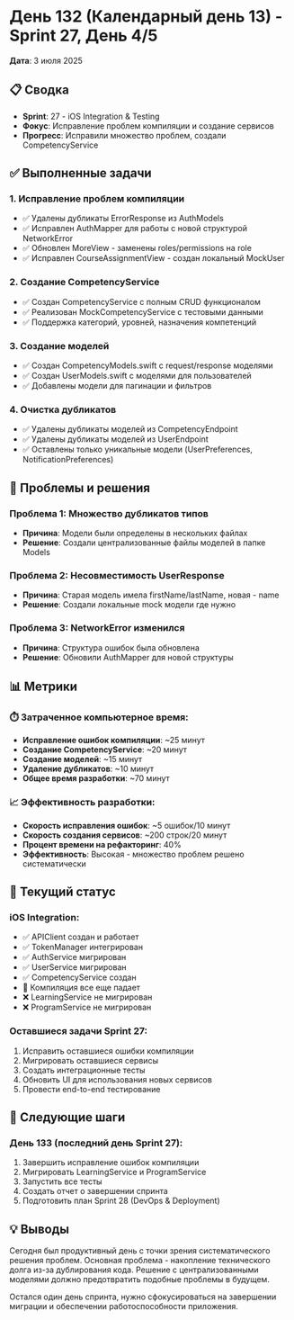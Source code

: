 # День 132 (Календарный день 13) - Sprint 27, День 4/5
**Дата**: 3 июля 2025

## 📋 Сводка
- **Sprint**: 27 - iOS Integration & Testing
- **Фокус**: Исправление проблем компиляции и создание сервисов
- **Прогресс**: Исправили множество проблем, создали CompetencyService

## ✅ Выполненные задачи

### 1. Исправление проблем компиляции
- ✅ Удалены дубликаты ErrorResponse из AuthModels
- ✅ Исправлен AuthMapper для работы с новой структурой NetworkError
- ✅ Обновлен MoreView - заменены roles/permissions на role
- ✅ Исправлен CourseAssignmentView - создан локальный MockUser

### 2. Создание CompetencyService
- ✅ Создан CompetencyService с полным CRUD функционалом
- ✅ Реализован MockCompetencyService с тестовыми данными
- ✅ Поддержка категорий, уровней, назначения компетенций

### 3. Создание моделей
- ✅ Создан CompetencyModels.swift с request/response моделями
- ✅ Создан UserModels.swift с моделями для пользователей
- ✅ Добавлены модели для пагинации и фильтров

### 4. Очистка дубликатов
- ✅ Удалены дубликаты моделей из CompetencyEndpoint
- ✅ Удалены дубликаты моделей из UserEndpoint
- ✅ Оставлены только уникальные модели (UserPreferences, NotificationPreferences)

## 🐛 Проблемы и решения

### Проблема 1: Множество дубликатов типов
- **Причина**: Модели были определены в нескольких файлах
- **Решение**: Создали централизованные файлы моделей в папке Models

### Проблема 2: Несовместимость UserResponse
- **Причина**: Старая модель имела firstName/lastName, новая - name
- **Решение**: Создали локальные mock модели где нужно

### Проблема 3: NetworkError изменился
- **Причина**: Структура ошибок была обновлена
- **Решение**: Обновили AuthMapper для новой структуры

## 📊 Метрики

### ⏱️ Затраченное компьютерное время:
- **Исправление ошибок компиляции**: ~25 минут
- **Создание CompetencyService**: ~20 минут
- **Создание моделей**: ~15 минут
- **Удаление дубликатов**: ~10 минут
- **Общее время разработки**: ~70 минут

### 📈 Эффективность разработки:
- **Скорость исправления ошибок**: ~5 ошибок/10 минут
- **Скорость создания сервисов**: ~200 строк/20 минут
- **Процент времени на рефакторинг**: 40%
- **Эффективность**: Высокая - множество проблем решено систематически

## 🔄 Текущий статус

### iOS Integration:
- ✅ APIClient создан и работает
- ✅ TokenManager интегрирован
- ✅ AuthService мигрирован
- ✅ UserService мигрирован
- ✅ CompetencyService создан
- 🔄 Компиляция все еще падает
- ❌ LearningService не мигрирован
- ❌ ProgramService не мигрирован

### Оставшиеся задачи Sprint 27:
1. Исправить оставшиеся ошибки компиляции
2. Мигрировать оставшиеся сервисы
3. Создать интеграционные тесты
4. Обновить UI для использования новых сервисов
5. Провести end-to-end тестирование

## 📝 Следующие шаги

### День 133 (последний день Sprint 27):
1. Завершить исправление ошибок компиляции
2. Мигрировать LearningService и ProgramService
3. Запустить все тесты
4. Создать отчет о завершении спринта
5. Подготовить план Sprint 28 (DevOps & Deployment)

## 💡 Выводы

Сегодня был продуктивный день с точки зрения систематического решения проблем. Основная проблема - накопление технического долга из-за дублирования кода. Решение с централизованными моделями должно предотвратить подобные проблемы в будущем.

Остался один день спринта, нужно сфокусироваться на завершении миграции и обеспечении работоспособности приложения. 